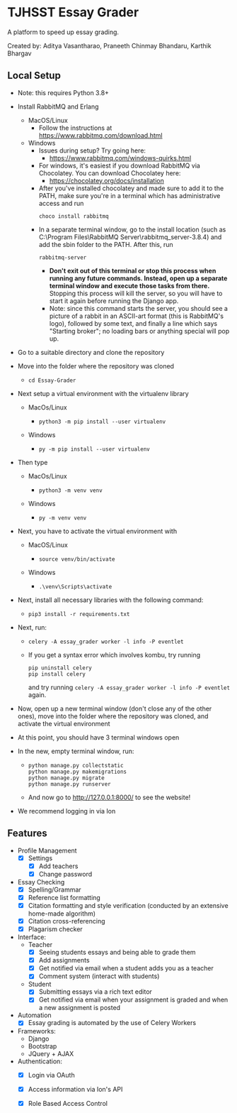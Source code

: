 # TJHSST Essay Grader

A platform to speed up essay grading.

Created by: Aditya Vasantharao, Praneeth Chinmay Bhandaru, Karthik Bhargav

## Local Setup
 * Note: this requires Python 3.8+
 * Install RabbitMQ and Erlang
	* MacOS/Linux
		* Follow the instructions at https://www.rabbitmq.com/download.html
	* Windows
		* Issues during setup? Try going here:
			* https://www.rabbitmq.com/windows-quirks.html
		* For windows, it's easiest if you download RabbitMQ via Chocolatey. You can download Chocolatey here:
			* https://chocolatey.org/docs/installation
		* After you've installed chocolatey and made sure to add it to the PATH, make sure you're in a terminal which has administrative access and run 
			```
			choco install rabbitmq
			```
		* In a separate terminal window, go to the install location (such as C:\Program Files\RabbitMQ Server\rabbitmq_server-3.8.4) and add the sbin folder to the PATH. After this, run 
			```
			rabbitmq-server
			```
			* **Don't exit out of this terminal or stop this process when running any future commands. Instead, open up a separate terminal window and execute those tasks from there.** Stopping this process will kill the server, so you will have to start it again before running the Django app.
			* Note: since this command starts the server, you should see a picture of a rabbit in an ASCII-art format (this is RabbitMQ's logo), followed by some text, and finally a line which says "Starting broker"; no loading bars or anything special will pop up.

* Go to a suitable directory and clone the repository

* Move into the folder where the repository was cloned
	* ```
	  cd Essay-Grader
	  ```

* Next setup a virtual environment with the virtualenv library
	* MacOs/Linux
		* ```
		  python3 -m pip install --user virtualenv
		  ```
	* Windows
		* ```
		  py -m pip install --user virtualenv
		  ```
* Then type
	* MacOs/Linux
		* ```
		  python3 -m venv venv
		  ```
	* Windows
		* ```
		  py -m venv venv
		  ```
* Next, you have to activate the virtual environment with
	* MacOS/Linux
		* ```
		  source venv/bin/activate
		  ```
	* Windows
		* ```
		  .\venv\Scripts\activate
		  ```
* Next, install all necessary libraries with the following command:
	* ```
	  pip3 install -r requirements.txt
	  ```
* Next, run:
	* ```
	  celery -A essay_grader worker -l info -P eventlet
	  ```
	* If you get a syntax error which involves kombu, try running
	  ```
	  pip uninstall celery
	  pip install celery
	  ```
	  and try running ```celery -A essay_grader worker -l info -P eventlet``` again.
	  
* Now, open up a new terminal window (don't close any of the other ones), move into the folder where the repository was cloned, and activate the virtual environment

* At this point, you should have 3 terminal windows open

* In the new, empty terminal window, run:
	* ```
      python manage.py collectstatic
      python manage.py makemigrations
      python manage.py migrate
      python manage.py runserver
	  ```
	* And now go to http://127.0.0.1:8000/ to see the website!
	
* We recommend logging in via Ion

## Features
* Profile Management
	- [x] Settings
		- [x] Add teachers
		- [x] Change password
* Essay Checking 
	- [x] Spelling/Grammar
	- [x] Reference list formatting
	- [x] Citation formatting and style verification (conducted by an extensive home-made algorithm)
	- [x] Citation cross-referencing
	- [x] Plagarism checker
* Interface:
	* Teacher 
		- [x] Seeing students essays and being able to grade them
		- [x] Add assignments
		- [x] Get notified via email when a student adds you as a teacher
		- [x] Comment system (interact with students)
	* Student
		- [x] Submitting essays via a rich text editor
		- [x] Get notified via email when your assignment is graded and when a new assignment is posted
* Automation
	- [x] Essay grading is automated by the use of Celery Workers
* Frameworks:
	* Django
	* Bootstrap
	* JQuery + AJAX
* Authentication:
	- [x] Login via OAuth
	- [x] Access information via Ion's API
	- [x] Role Based Access Control

